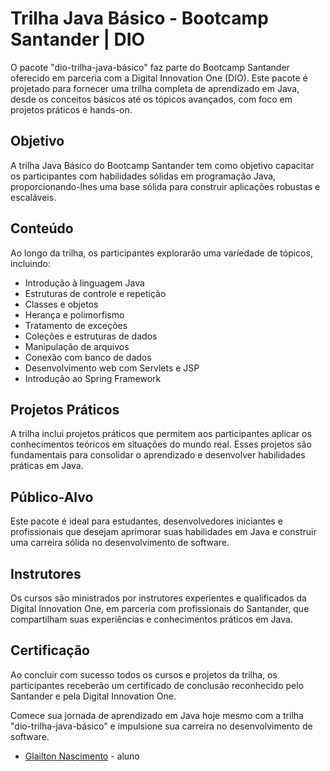 # Trilha Java Básico - Bootcamp Santander | DIO

O pacote "dio-trilha-java-básico" faz parte do Bootcamp Santander oferecido em parceria com a Digital Innovation One (DIO). Este pacote é projetado para fornecer uma trilha completa de aprendizado em Java, desde os conceitos básicos até os tópicos avançados, com foco em projetos práticos e hands-on.

## Objetivo

A trilha Java Básico do Bootcamp Santander tem como objetivo capacitar os participantes com habilidades sólidas em programação Java, proporcionando-lhes uma base sólida para construir aplicações robustas e escaláveis.

## Conteúdo

Ao longo da trilha, os participantes explorarão uma variedade de tópicos, incluindo:
- Introdução à linguagem Java
- Estruturas de controle e repetição
- Classes e objetos
- Herança e polimorfismo
- Tratamento de exceções
- Coleções e estruturas de dados
- Manipulação de arquivos
- Conexão com banco de dados
- Desenvolvimento web com Servlets e JSP
- Introdução ao Spring Framework

## Projetos Práticos

A trilha inclui projetos práticos que permitem aos participantes aplicar os conhecimentos teóricos em situações do mundo real. Esses projetos são fundamentais para consolidar o aprendizado e desenvolver habilidades práticas em Java.

## Público-Alvo

Este pacote é ideal para estudantes, desenvolvedores iniciantes e profissionais que desejam aprimorar suas habilidades em Java e construir uma carreira sólida no desenvolvimento de software.

## Instrutores

Os cursos são ministrados por instrutores experientes e qualificados da Digital Innovation One, em parceria com profissionais do Santander, que compartilham suas experiências e conhecimentos práticos em Java.

## Certificação

Ao concluir com sucesso todos os cursos e projetos da trilha, os participantes receberão um certificado de conclusão reconhecido pelo Santander e pela Digital Innovation One.

Comece sua jornada de aprendizado em Java hoje mesmo com a trilha "dio-trilha-java-básico" e impulsione sua carreira no desenvolvimento de software.


- [Glailton Nascimento](https://www.linkedin.com/in/glailtonsantannadonascimento-b75413116/) - aluno

